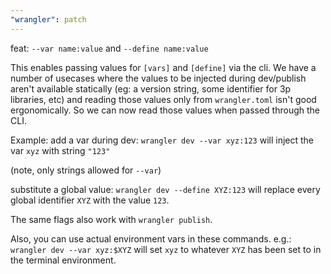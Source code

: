 ```yaml
---
"wrangler": patch
---
```


feat: `--var name:value` and `--define name:value`

This enables passing values for `[vars]` and `[define]` via the cli. We have a number of usecases where the values to be injected during dev/publish aren't available statically (eg: a version string, some identifier for 3p libraries, etc) and reading those values only from `wrangler.toml` isn't good ergonomically. So we can now read those values when passed through the CLI.

Example: add a var during dev: `wrangler dev --var xyz:123` will inject the var `xyz` with string `"123" `

(note, only strings allowed for `--var`)

substitute a global value: `wrangler dev --define XYZ:123` will replace every global identifier `XYZ` with the value `123`.

The same flags also work with `wrangler publish`.

Also, you can use actual environment vars in these commands. e.g.: `wrangler dev --var xyz:$XYZ` will set `xyz` to whatever `XYZ` has been set to in the terminal environment.
